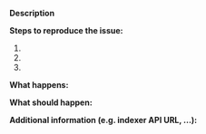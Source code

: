 <!--
If you are reporting a new issue, make sure there are no duplicates
already open. If there is a duplicate, please close your issue and
add a comment to the existing issue instead.

---------------------------------------------------
FEATURE REQUEST
---------------------------------------------------

Describe the feature in most detailed way.

---------------------------------------------------
BUG REPORT
---------------------------------------------------
-->

**Description**

<!--
Briefly describe the problem you are having in a few paragraphs.
-->

**Steps to reproduce the issue:**

1.
2.
3.

**What happens:**

**What should happen:**

**Additional information (e.g. indexer API URL, ...):**